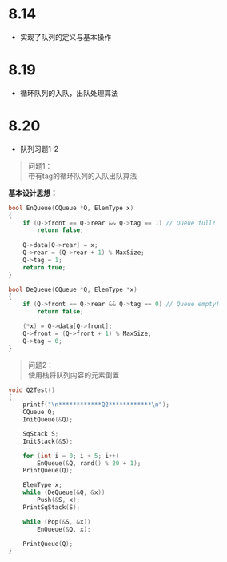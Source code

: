 # 8.14
- 实现了队列的定义与基本操作

# 8.19
- 循环队列的入队，出队处理算法

# 8.20
- 队列习题1-2
> 问题1：\
> 带有tag的循环队列的入队出队算法

**基本设计思想：**
<p>
    
</p>

```c
bool EnQueue(CQueue *Q, ElemType x)
{
    if (Q->front == Q->rear && Q->tag == 1) // Queue full!
        return false;
    
    Q->data[Q->rear] = x;
    Q->rear = (Q->rear + 1) % MaxSize;
    Q->tag = 1;
    return true;
}

bool DeQueue(CQueue *Q, ElemType *x)
{
    if (Q->front == Q->rear && Q->tag == 0) // Queue empty!
        return false;

    (*x) = Q->data[Q->front];
    Q->front = (Q->front + 1) % MaxSize;
    Q->tag = 0;
}
```

> 问题2：\
> 使用栈将队列内容的元素倒置

```c
void Q2Test()
{
    printf("\n************Q2************\n");
    CQueue Q;
    InitQueue(&Q);

    SqStack S;
    InitStack(&S);

    for (int i = 0; i < 5; i++)
        EnQueue(&Q, rand() % 20 + 1);
    PrintQueue(Q);

    ElemType x;
    while (DeQueue(&Q, &x))
        Push(&S, x);
    PrintSqStack(S);

    while (Pop(&S, &x))
        EnQueue(&Q, x);

    PrintQueue(Q);
}
```